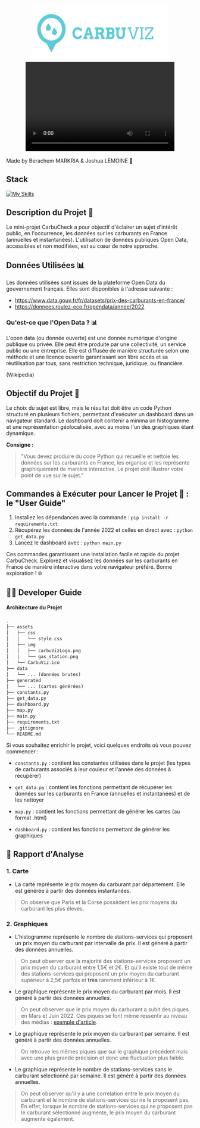 
<center>
    <img src="./assets/img/carbuVizLogo.png" width="370" height="150">
</center>

<center>
    <video width="400" height="240" controls>
        <source src="./assets/carbuviz_promotion.mp4" type="video/mp4">
    </video>
</center>


Made by Berachem MARKRIA & Joshua LEMOINE 🤩

## Stack
[![My Skills](https://skillicons.dev/icons?i=python,html,css,js)](https://skillicons.dev)

## Description du Projet 🚀

Le mini-projet CarbuCheck a pour objectif d'éclairer un sujet d'intérêt public, en l'occurrence, les données sur les carburants en France (annuelles et instantanées). L'utilisation de données publiques Open Data, accessibles et non modifiées, est au cœur de notre approche.

## Données Utilisées 📊

Les données utilisées sont issues de la plateforme Open Data du gouvernement français. Elles sont disponibles à l'adresse suivante : 

- https://www.data.gouv.fr/fr/datasets/prix-des-carburants-en-france/
- https://donnees.roulez-eco.fr/opendata/annee/2022

### Qu'est-ce que l'Open Data ? 📊

L'open data (ou donnée ouverte) est une donnée numérique d'origine publique ou privée. Elle peut être produite par une collectivité, un service public ou une entreprise. Elle est diffusée de manière structurée selon une méthode et une licence ouverte garantissant son libre accès et sa réutilisation par tous, sans restriction technique, juridique, ou financière.

(Wikipedia)

## Objectif du Projet 🎯

Le choix du sujet est libre, mais le résultat doit être un code Python structuré en plusieurs fichiers, permettant d'exécuter un dashboard dans un navigateur standard. Le dashboard doit contenir a minima un histogramme et une représentation géolocalisée, avec au moins l'un des graphiques étant dynamique.

__Consigne :__

> "Vous devez produire du code Python qui recueille et nettoie les données sur les carburants en France, les organise et les représente graphiquement de manière interactive. Le projet doit illustrer votre point de vue sur le sujet."

## Commandes à Exécuter pour Lancer le Projet 🚀 : le "User Guide"

1. Installez les dépendances avec la commande : 
`pip install -r requirements.txt`
2. Récupérez les données de l'année 2022 et celles en direct avec : 
`python get_data.py`
3. Lancez le dashboard avec : 
`python main.py`

Ces commandes garantissent une installation facile et rapide du projet CarbuCheck. Explorez et visualisez les données sur les carburants en France de manière interactive dans votre navigateur préféré. Bonne exploration ! 🌐

## 🧑‍💻 Developer Guide

#### Architecture du Projet

```
.
├── assets
│   ├── css
│   │   └── style.css
│   ├── img
│   │   ├── carbuVizLogo.png
│   │   └── gas_station.png
│   └── CarbuViz.ico
├── data
│   └── ... (données brutes)
├── generated
│   └── ... (cartes générées)
├── constants.py
├── get_data.py
├── dashboard.py
├── map.py
├── main.py
├── requirements.txt
├── .gitignore
└── README.md
```

Si vous souhaitez enrichir le projet, voici quelques endroits où vous pouvez commencer :

- `constants.py` : contient les constantes utilisées dans le projet (les types de carburants associés à leur couleur et l'année des données à récupérer)

- `get_data.py` : contient les fonctions permettant de récupérer les données sur les carburants en France (annuelles et instantanées) et de les nettoyer

- `map.py` : contient les fonctions permettant de générer les cartes (au format .html)

- `dashboard.py` : contient les fonctions permettant de générer les graphiques 


## 🧐 Rapport d'Analyse

### 1. Carte

- La carte représente le prix moyen du carburant par département. Elle est générée à partir des données instantanées. 
> On observe que Paris et la Corse possèdent les prix moyens du carburant les plus élevés. 

### 2. Graphiques

- L'histogramme représente le nombre de stations-services qui proposent un prix moyen du carburant par intervalle de prix. Il est généré à partir des données annuelles.
>On peut observer que la majorité des stations-services proposent un prix moyen du carburant entre 1,5€ et 2€. Et qu'il existe tout de même des stations-services qui proposent un prix moyen du carburant supérieur à 2,5€ parfois et __très__ rarement inférieur à 1€.

- Le graphique représente le prix moyen du carburant par mois. Il est généré à partir des données annuelles.
> On peut observer que le prix moyen du carburant a subit des piques en Mars et Juin 2022. Ces piques se font même ressentir au niveau des médias : [exemple d'article](https://www.turbo.fr/actualite-automobile/carburants-les-prix-senvolent-le-diesel-depasse-largement-les-2-euros-184722).

- Le graphique représente le prix moyen du carburant par semaine. Il est généré à partir des données annuelles.
> On retrouve les mêmes piques que sur le graphique précédent mais avec une plus grande précision et donc une fluctuation plus faible.

- Le graphique représente le nombre de stations-services sans le carburant sélectionné par semaine. Il est généré à partir des données annuelles.
> On peut observer qu'il y a une correlation entre le prix moyen du carburant et le nombre de stations-services qui ne le proposent pas. En effet, lorsque le nombre de stations-services qui ne proposent pas le carburant sélectionné augmente, le prix moyen du carburant augmente également.






